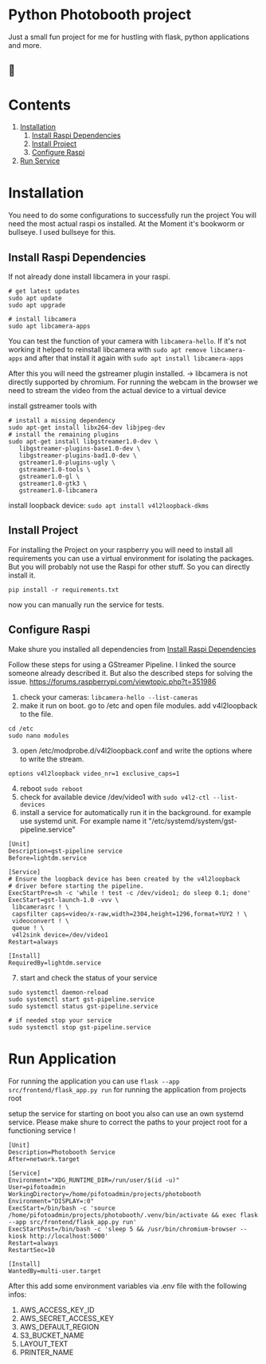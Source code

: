 # Python Photobooth project
Just a small fun project for me for hustling with flask, python applications and more.
## :rocket:

# Contents
1. [Installation](#installation)
   1. [Install Raspi Dependencies](#install-raspi-dependencies)
   2. [Install Project](#install-project)
   3. [Configure Raspi](#configure-raspi)
2. [Run Service](#run-service)

# Installation
You need to do some configurations to successfully run the project
You will need the most actual raspi os installed. 
At the Moment it's bookworm or bullseye. I used bullseye for this.

## Install Raspi Dependencies
If not already done install libcamera in your raspi.
````commandline
# get latest updates
sudo apt update 
sudo apt upgrade

# install libcamera
sudo apt libcamera-apps
````

You can test the function of your camera with `libcamera-hello`. 
If it's not working it helped to reinstall libcamera with `sudo apt remove libcamera-apps` and after that install it again with `sudo apt install libcamera-apps` 

After this you will need the gstreamer plugin installed. 
-> libcamera is not directly supported by chromium. For running the webcam in the browser we need to stream the video from the actual device to a virtual device

install gstreamer tools with
````commandline
# install a missing dependency
sudo apt-get install libx264-dev libjpeg-dev
# install the remaining plugins
sudo apt-get install libgstreamer1.0-dev \
   libgstreamer-plugins-base1.0-dev \
   libgstreamer-plugins-bad1.0-dev \
   gstreamer1.0-plugins-ugly \
   gstreamer1.0-tools \
   gstreamer1.0-gl \
   gstreamer1.0-gtk3 \
   gstreamer1.0-libcamera
````
install loopback device: `sudo apt install v4l2loopback-dkms`


## Install Project
For installing the Project on your raspberry you will need to install all requirements
you can use a virtual environment for isolating the packages. But you will probably not use the Raspi  for other stuff. So you can directly install it.
````commandline
pip install -r requirements.txt
````

now you can manually run the service for tests.

## Configure Raspi

Make shure you installed all dependencies from [Install Raspi Dependencies](#install-raspi-dependencies)

Follow these steps for using a GStreamer Pipeline. I linked the source someone already described it. But also the described steps for solving the issue.
https://forums.raspberrypi.com/viewtopic.php?t=351986

1. check your cameras: `libcamera-hello --list-cameras`
2. make it run on boot. go to /etc and open file modules. add v4l2loopback to the file.
````commandline
cd /etc
sudo nano modules
````
3. open /etc/modprobe.d/v4l2loopback.conf and write the options where to write the stream.
```
options v4l2loopback video_nr=1 exclusive_caps=1
```
4. reboot `sudo reboot`
5. check for available device /dev/video1 with `sudo v4l2-ctl --list-devices`
6. install a service for automatically run it in the background. for example use systemd unit. For example name it "/etc/systemd/system/gst-pipeline.service"
````commandline
[Unit]
Description=gst-pipeline service
Before=lightdm.service

[Service]
# Ensure the loopback device has been created by the v4l2loopback
# driver before starting the pipeline.
ExecStartPre=sh -c 'while ! test -c /dev/video1; do sleep 0.1; done'
ExecStart=gst-launch-1.0 -vvv \
 libcamerasrc ! \
 capsfilter caps=video/x-raw,width=2304,height=1296,format=YUY2 ! \
 videoconvert ! \
 queue ! \
 v4l2sink device=/dev/video1
Restart=always

[Install]
RequiredBy=lightdm.service
````
7. start and check the status of your service
````commandline
sudo systemctl daemon-reload
sudo systemctl start gst-pipeline.service
sudo systemctl status gst-pipeline.service

# if needed stop your service
sudo systemctl stop gst-pipeline.service
````
# Run Application
For running the application you can use `flask --app src/frontend/flask_app.py run` for running the application from projects root

setup the service for starting on boot you also can use an own systemd service. Please make shure to correct the paths to your project root for a functioning service !
```
[Unit]
Description=Photobooth Service
After=network.target

[Service]
Environment="XDG_RUNTIME_DIR=/run/user/$(id -u)"
User=pifotoadmin
WorkingDirectory=/home/pifotoadmin/projects/photobooth
Environment="DISPLAY=:0"
ExecStart=/bin/bash -c 'source /home/pifotoadmin/projects/photobooth/.venv/bin/activate && exec flask --app src/frontend/flask_app.py run'
ExecStartPost=/bin/bash -c 'sleep 5 && /usr/bin/chromium-browser --kiosk http://localhost:5000'
Restart=always
RestartSec=10

[Install]
WantedBy=multi-user.target
```

After this add some environment variables via .env file with the following infos:
1. AWS_ACCESS_KEY_ID
2. AWS_SECRET_ACCESS_KEY
3. AWS_DEFAULT_REGION
4. S3_BUCKET_NAME
5. LAYOUT_TEXT
6. PRINTER_NAME
